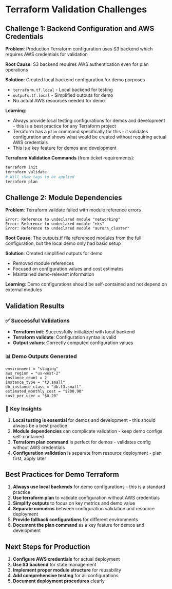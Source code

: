 # Terraform Validation Challenges

## Challenge 1: Backend Configuration and AWS Credentials

**Problem**: Production Terraform configuration uses S3 backend which requires AWS credentials for validation

**Root Cause**: S3 backend requires AWS authentication even for plan operations

**Solution**: Created local backend configuration for demo purposes

- `terraform.tf.local` - Local backend for testing
- `outputs.tf.local` - Simplified outputs for demo
- No actual AWS resources needed for demo

**Learning**:

- Always provide local testing configurations for demos and development - this is a best practice for any Terraform project
- Terraform has a `plan` command specifically for this - it validates configuration and shows what would be created without requiring actual AWS credentials
- This is a key feature for demos and development

**Terraform Validation Commands** (from ticket requirements):

```bash
terraform init
terraform validate
# Will show tags to be applied
terraform plan
```

## Challenge 2: Module Dependencies

**Problem**: Terraform validate failed with module reference errors

```
Error: Reference to undeclared module "networking"
Error: Reference to undeclared module "eks"
Error: Reference to undeclared module "aurora_cluster"
```

**Root Cause**: The outputs.tf file referenced modules from the full configuration, but the local demo only had basic setup

**Solution**: Created simplified outputs for demo

- Removed module references
- Focused on configuration values and cost estimates
- Maintained demo-relevant information

**Learning**: Demo configurations should be self-contained and not depend on external modules

## Validation Results

### ✅ Successful Validations

- **Terraform init**: Successfully initialized with local backend
- **Terraform validate**: Configuration syntax is valid
- **Output values**: Correctly computed configuration values

### 📊 Demo Outputs Generated

```hcl
environment = "staging"
aws_region = "us-west-2"
instance_count = 2
instance_type = "t3.small"
db_instance_class = "db.t3.small"
estimated_monthly_cost = "$200.90"
cost_per_user = "$0.20"
```

### 🎯 Key Insights

1. **Local testing is essential** for demos and development - this should always be a best practice
2. **Module dependencies** can complicate validation - keep demo configs self-contained
3. **Terraform plan command** is perfect for demos - validates config without AWS credentials
4. **Configuration validation** is separate from resource deployment - plan first, apply later

## Best Practices for Demo Terraform

1. **Always use local backends** for demo configurations - this is a standard practice
2. **Use terraform plan** to validate configuration without AWS credentials
3. **Simplify outputs** to focus on key metrics and demo value
4. **Separate concerns** between configuration validation and resource deployment
5. **Provide fallback configurations** for different environments
6. **Document the plan command** as a key feature for demos and development

## Next Steps for Production

1. **Configure AWS credentials** for actual deployment
2. **Use S3 backend** for state management
3. **Implement proper module structure** for reusability
4. **Add comprehensive testing** for all configurations
5. **Document deployment procedures** clearly
